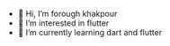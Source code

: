 - 👋 Hi, I’m forough khakpour
- 👀 I’m interested in flutter
- 🌱 I’m currently learning dart and flutter

<!---
foroughkhakpour/foroughkhakpour is a ✨ special ✨ repository because its `README.md` (this file) appears on your GitHub profile.
You can click the Preview link to take a look at your changes.
--->
